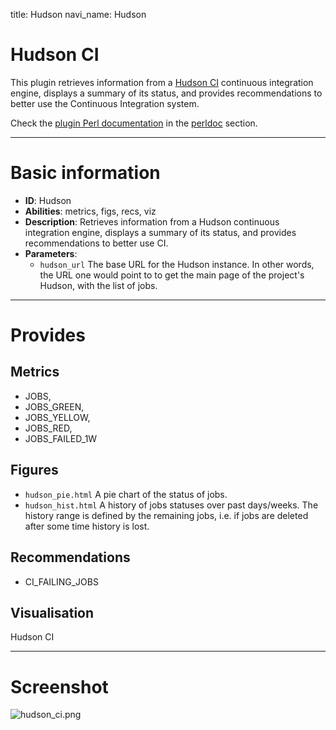 title: Hudson
navi_name: Hudson


# Hudson CI

This plugin retrieves information from a [Hudson CI](http://eclipse.org/hudson) continuous integration engine, displays a summary of its status, and provides recommendations to better use the Continuous Integration system.

Check the [plugin Perl documentation](http://alambic.io/perldoc/Alambic/Plugins/Hudson.pm.html) in the [perldoc](http://alambic.io/perldoc/index.html) section.

-----

# Basic information

* **ID**: Hudson
* **Abilities**: metrics, figs, recs, viz
* **Description**:
  Retrieves information from a Hudson continuous integration engine, displays a summary of its status, and provides recommendations to better use CI.
* **Parameters**:
  * `hudson_url` The base URL for the Hudson instance. In other words, the URL one would point to to get the main page of the project's Hudson, with the list of jobs.

-----

# Provides

## Metrics

* JOBS,
* JOBS_GREEN,
* JOBS_YELLOW,
* JOBS_RED,
* JOBS_FAILED_1W

## Figures

* `hudson_pie.html` A pie chart of the status of jobs.
* `hudson_hist.html` A history of jobs statuses over past days/weeks. The history range is defined by the remaining jobs, i.e. if jobs are deleted after some time history is lost.

## Recommendations

* CI_FAILING_JOBS

## Visualisation

Hudson CI

-----

# Screenshot

![hudson_ci.png](/images/hudson_ci.png)
